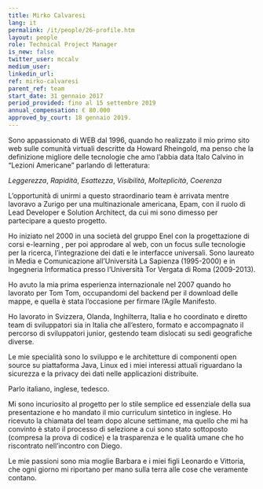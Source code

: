 ```yaml
---
title: Mirko Calvaresi
lang: it
permalink: /it/people/26-profile.htm
layout: people
role: Technical Project Manager
is_new: false
twitter_user: mccalv
medium_user:
linkedin_url:
ref: mirko-calvaresi
parent_ref: team
start_date: 31 gennaio 2017
period_provided: fino al 15 settembre 2019
annual_compensation: € 80.000
approved_by_court: 18 gennaio 2019.
---
```

Sono appassionato di WEB dal 1996, quando ho realizzato il mio primo sito web sulle comunità virtuali descritte da Howard Rheingold, ma penso che la definizione migliore delle tecnologie che amo l’abbia data Italo Calvino in “Lezioni Americane” parlando di letteratura:

*Leggerezza*, *Rapidità*, *Esattezza*, *Visibilità*, *Molteplicità*, *Coerenza*

L’opportunità di unirmi a questo straordinario team è arrivata mentre lavoravo a Zurigo per una multinazionale americana, Epam, con il ruolo di Lead Developer e Solution Architect, da cui mi sono dimesso per partecipare a questo progetto.

Ho iniziato nel 2000 in una società del gruppo Enel con la progettazione di corsi e-learning , per poi approdare al web, con un focus sulle tecnologie per la ricerca, l’integrazione dei dati e le interfacce universali. Sono laureato in Media e Comunicazione all’Università La Sapienza (1995-2000) e in Ingegneria Informatica presso l’Università Tor Vergata di Roma (2009-2013).

Ho avuto la mia prima esperienza internazionale nel 2007 quando ho lavorato per Tom Tom, occupandomi del backend per il download delle mappe, e quella è stata l’occasione per firmare l’Agile Manifesto.

Ho lavorato in Svizzera, Olanda, Inghilterra, Italia e ho coordinato e diretto team di sviluppatori sia in Italia che all’estero, formato e accompagnato il percorso di sviluppatori junior,  gestendo team dislocati su sedi geografiche diverse.

Le mie specialità sono lo sviluppo e le architetture di componenti open source su piattaforma Java, Linux ed i miei interessi attuali riguardano la sicurezza e la privacy dei dati nelle applicazioni distribuite.

Parlo  italiano, inglese, tedesco.

Mi sono incuriosito al progetto per lo stile semplice ed essenziale della sua presentazione e ho mandato il mio curriculum sintetico in inglese. Ho ricevuto la chiamata del team dopo alcune settimane, ma quello che mi ha convinto è stato il processo di selezione a  cui sono stato sottoposto (compresa la prova di codice) e la trasparenza e le qualità umane che ho riscontrato nell’incontro con Diego.

Le mie passioni sono mia moglie Barbara e i miei figli Leonardo e Vittoria, che ogni giorno mi riportano per mano sulla terra alle cose che veramente contano.

